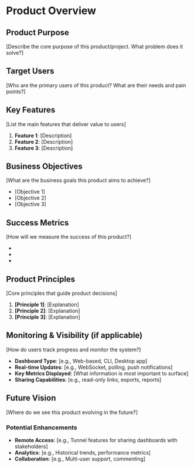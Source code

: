 # Product Overview

## Product Purpose
[Describe the core purpose of this product/project. What problem does it solve?]

## Target Users
[Who are the primary users of this product? What are their needs and pain points?]

## Key Features
[List the main features that deliver value to users]

1. **Feature 1**: [Description]
2. **Feature 2**: [Description]
3. **Feature 3**: [Description]

## Business Objectives
[What are the business goals this product aims to achieve?]

- [Objective 1]
- [Objective 2]
- [Objective 3]

## Success Metrics
[How will we measure the success of this product?]

- [Metric 1]: [Target]
- [Metric 2]: [Target]
- [Metric 3]: [Target]

## Product Principles
[Core principles that guide product decisions]

1. **[Principle 1]**: [Explanation]
2. **[Principle 2]**: [Explanation]
3. **[Principle 3]**: [Explanation]

## Monitoring & Visibility (if applicable)
[How do users track progress and monitor the system?]

- **Dashboard Type**: [e.g., Web-based, CLI, Desktop app]
- **Real-time Updates**: [e.g., WebSocket, polling, push notifications]
- **Key Metrics Displayed**: [What information is most important to surface]
- **Sharing Capabilities**: [e.g., read-only links, exports, reports]

## Future Vision
[Where do we see this product evolving in the future?]

### Potential Enhancements
- **Remote Access**: [e.g., Tunnel features for sharing dashboards with stakeholders]
- **Analytics**: [e.g., Historical trends, performance metrics]
- **Collaboration**: [e.g., Multi-user support, commenting]